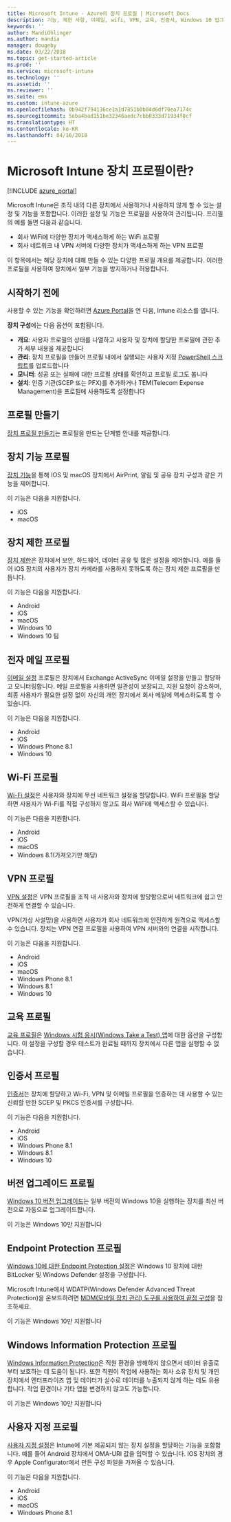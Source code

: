 ```yaml
---
title: Microsoft Intune - Azure의 장치 프로필 | Microsoft Docs
description: 기능, 제한 사항, 이메일, wifi, VPN, 교육, 인증서, Windows 10 업그레이드, BitLocker 및 Windows defender, Windows Information Protection 및 Azure Portal에서 사용자 지정 장치 구성을 포함한 다양한 Microsoft Intune 장치 프로필 개요입니다. 이러한 프로필을 사용하여 회사의 장치와 데이터를 관리하고 보호 합니다.
keywords: ''
author: MandiOhlinger
ms.author: mandia
manager: dougeby
ms.date: 03/22/2018
ms.topic: get-started-article
ms.prod: ''
ms.service: microsoft-intune
ms.technology: ''
ms.assetid: ''
ms.reviewer: ''
ms.suite: ems
ms.custom: intune-azure
ms.openlocfilehash: 0b942f794136ce1a1d7851b0b04d6df70ea7174c
ms.sourcegitcommit: 5eba4bad151be32346aedc7cbb0333d71934f8cf
ms.translationtype: HT
ms.contentlocale: ko-KR
ms.lasthandoff: 04/16/2018
---
```

# <a name="what-are-microsoft-intune-device-profiles"></a>Microsoft Intune 장치 프로필이란?

[!INCLUDE [azure_portal](./includes/azure_portal.md)]

Microsoft Intune은 조직 내의 다른 장치에서 사용하거나 사용하지 않게 할 수 있는 설정 및 기능을 포함합니다. 이러한 설정 및 기능은 프로필을 사용하여 관리됩니다. 프리필의 예를 들면 다음과 같습니다. 

- 회사 WiFi에 다양한 장치가 액세스하게 하는 WiFi 프로필
- 회사 네트워크 내 VPN 서버에 다양한 장치가 액세스하게 하는 VPN 프로필

이 항목에서는 해당 장치에 대해 만들 수 있는 다양한 프로필 개요를 제공합니다. 이러한 프로필을 사용하여 장치에서 일부 기능을 방지하거나 허용합니다.

## <a name="before-you-begin"></a>시작하기 전에
사용할 수 있는 기능을 확인하려면 [Azure Portal](https://portal.azure.com)을 연 다음, Intune 리소스를 엽니다. 

**장치 구성**에는 다음 옵션이 포함됩니다.

- **개요**: 사용자 프로필의 상태를 나열하고 사용자 및 장치에 할당한 프로필에 관한 추가 세부 내용을 제공합니다
- **관리**: 장치 프로필을 만들어 프로필 내에서 실행되는 사용자 지정 [PowerShell 스크립트](intune-management-extension.md)를 업로드합니다
- **모니터**: 성공 또는 실패에 대한 프로필 상태를 확인하고 프로필 로그도 봅니다
- **설치**: 인증 기관(SCEP 또는 PFX)를 추가하거나 TEM(Telecom Expense Management)을 프로필에 사용하도록 설정합니다

## <a name="create-the-profile"></a>프로필 만들기

[장치 프로필 만들기](device-profile-create.md)는 프로필을 만드는 단계별 안내를 제공합니다. 

## <a name="device-features-profile"></a>장치 기능 프로필

[장치 기능](device-features-configure.md)을 통해 IOS 및 macOS 장치에서 AirPrint, 알림 및 공유 장치 구성과 같은 기능을 제어합니다.

이 기능은 다음을 지원합니다.  
- iOS 
- macOS

## <a name="device-restrictions-profile"></a>장치 제한 프로필
[장치 제한](device-restrictions-configure.md)은 장치에서 보안, 하드웨어, 데이터 공유 및 많은 설정을 제어합니다. 예를 들어 iOS 장치의 사용자가 장치 카메라를 사용하지 못하도록 하는 장치 제한 프로필을 만듭니다. 

이 기능은 다음을 지원합니다. 

- Android
- iOS
- macOS
- Windows 10
- Windows 10 팀

## <a name="email-profile"></a>전자 메일 프로필
[이메일 설정](email-settings-configure.md) 프로필은 장치에서 Exchange ActiveSync 이메일 설정을 만들고 할당하고 모니터링합니다. 메일 프로필을 사용하면 일관성이 보장되고, 지원 요청이 감소하며, 최종 사용자가 필요한 설정 없이 자신의 개인 장치에서 회사 메일에 액세스하도록 할 수 있습니다. 

이 기능은 다음을 지원합니다. 

- Android
- iOS
- Windows Phone 8.1
- Windows 10

## <a name="wi-fi-profile"></a>Wi-Fi 프로필
[Wi-Fi 설정](wi-fi-settings-configure.md)은 사용자와 장치에 무선 네트워크 설정을 할당합니다. WiFi 프로필을 할당하면 사용자가 Wi-Fi를 직접 구성하지 않고도 회사 WiFi에 액세스할 수 있습니다. 

이 기능은 다음을 지원합니다. 

- Android
- iOS
- macOS
- Windows 8.1(가져오기만 해당)

## <a name="vpn-profile"></a>VPN 프로필
[VPN 설정](vpn-settings-configure.md)은 VPN 프로필을 조직 내 사용자와 장치에 할당함으로써 네트워크에 쉽고 안전하게 연결할 수 있습니다. 

VPN(가상 사설망)을 사용하면 사용자가 회사 네트워크에 안전하게 원격으로 액세스할 수 있습니다. 장치는 VPN 연결 프로필을 사용하여 VPN 서버와의 연결을 시작합니다. 

이 기능은 다음을 지원합니다. 

- Android
- iOS
- macOS
- Windows Phone 8.1
- Windows 8.1
- Windows 10

## <a name="education-profile"></a>교육 프로필
[교육 프로필](education-settings-configure.md)은 [Windows 시험 응시(Windows Take a Test) 앱](https://education.microsoft.com/gettrained/win10takeatest)에 대한 옵션을 구성합니다. 이 설정을 구성할 경우 테스트가 완료될 때까지 장치에서 다른 앱을 실행할 수 없습니다.

## <a name="certificates-profile"></a>인증서 프로필
[인증서](certificates-configure.md)는 장치에 할당하고 Wi-Fi, VPN 및 이메일 프로필을 인증하는 데 사용할 수 있는 신뢰할 만한 SCEP 및 PKCS 인증서를 구성합니다.

이 기능은 다음을 지원합니다. 

- Android
- iOS
- Windows Phone 8.1
- Windows 8.1
- Windows 10

## <a name="edition-upgrade-profile"></a>버전 업그레이드 프로필
[Windows 10 버전 업그레이드](edition-upgrade-configure-windows-10.md)는 일부 버전의 Windows 10을 실행하는 장치를 최신 버전으로 자동으로 업그레이드합니다.

이 기능은 Windows 10만 지원합니다

## <a name="endpoint-protection-profile"></a>Endpoint Protection 프로필
[Windows 10에 대한 Endpoint Protection 설정](endpoint-protection-windows-10.md)은 Windows 10 장치에 대한 BitLocker 및 Windows Defender 설정을 구성합니다.

Microsoft Intune에서 WDATP(Windows Defender Advanced Threat Protection)을 온보드하려면 [MDM(모바일 장치 관리) 도구를 사용하여 끝점 구성](https://docs.microsoft.com/windows/security/threat-protection/windows-defender-atp/configure-endpoints-mdm-windows-defender-advanced-threat-protection)을 참조하세요.

이 기능은 Windows 10만 지원합니다

## <a name="windows-information-protection-profile"></a>Windows Information Protection 프로필
[Windows Information Protection](windows-information-protection-configure.md)은 직원 환경을 방해하지 않으면서 데이터 유출로부터 보호하는 데 도움이 됩니다. 또한 직원이 작업에 사용하는 회사 소유 장치 및 개인 장치에서 엔터프라이즈 앱 및 데이터가 실수로 데이터를 누출되지 않게 하는 데도 유용합니다. 작업 환경이나 기타 앱을 변경하지 않고도 가능합니다.

이 기능은 Windows 10만 지원합니다

## <a name="custom-profile"></a>사용자 지정 프로필
[사용자 지정 설정](custom-settings-configure.md)은 Intune에 기본 제공되지 않는 장치 설정을 할당하는 기능을 포함합니다. 예를 들어 Android 장치에서 OMA-URI 값을 입력할 수 있습니다. IOS 장치의 경우 Apple Configurator에서 만든 구성 파일을 가져올 수 있습니다. 

이 기능은 다음을 지원합니다.

- Android
- iOS
- macOS
- Windows Phone 8.1